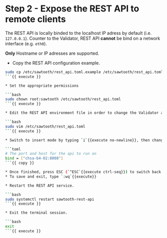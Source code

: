 # Step 2 - Expose the REST API to remote clients

The REST API is locally binded to the localhost IP adress by default (i.e. `127.0.0.1`).
Counter to the Validator, REST API **cannot** be bind on a network interface (e.g. `eth0`).

**Only** Hostname or IP adresses are supported.

* Copy the REST API configuration example.

```bash
sudo cp /etc/sawtooth/rest_api.toml.example /etc/sawtooth/rest_api.toml
```{{ execute }}

* Set the appropriate permissions

```bash
sudo chown root:sawtooth /etc/sawtooth/rest_api.toml
```{{ execute }}

* Edit the REST API environment file in order to change the Validator address.

```bash
sudo vim /etc/sawtooth/rest_api.toml
```{{ execute }}

* Switch to insert mode by typing `i`{{execute no-newline}}, then change the `bind` address as described below.

```toml
# The port and host for the api to run on
bind = ["chsa-b4-02:8008"]
```{{ copy }}

* Once finished, press ESC (`^ESC`{{execute ctrl-seq}}) to switch back to normal mode
* To save and exit, type `:wq`{{execute}}

* Restart the REST API service.

```bash
sudo systemctl restart sawtooth-rest-api
```{{ execute }}

* Exit the terminal session.

```bash
exit
```{{ execute }}
